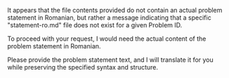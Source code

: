 It appears that the file contents provided do not contain an actual problem statement in Romanian, but rather a message indicating that a specific "statement-ro.md" file does not exist for a given Problem ID.

To proceed with your request, I would need the actual content of the problem statement in Romanian.

Please provide the problem statement text, and I will translate it for you while preserving the specified syntax and structure.